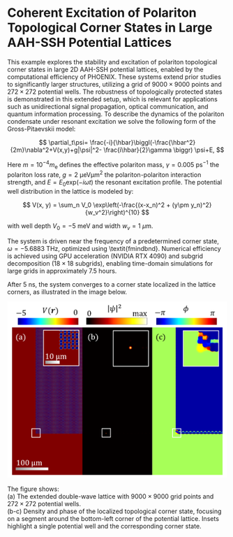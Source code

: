 # Coherent Excitation of Polariton Topological Corner States in Large AAH-SSH Potential Lattices

This example explores the stability and excitation of polariton topological corner states in large 2D AAH-SSH potential lattices, enabled by the computational efficiency of PHOENIX. These systems extend prior studies to significantly larger structures, utilizing a grid of $9000 \times 9000$ points and $272 \times 272$ potential wells. The robustness of topologically protected states is demonstrated in this extended setup, which is relevant for applications such as unidirectional signal propagation, optical communication, and quantum information processing.
To describe the dynamics of the polariton condensate under resonant excitation we solve the following form of the Gross-Pitaevskii model:

$$
\partial_t\psi= \frac{-i}{\hbar}\biggl(-\frac{\hbar^2}{2m}\nabla^2+V(x,y)+g|\psi|^2- \frac{i\hbar}{2}\gamma \biggr) \psi+E,
$$

Here $m=10^{-4}m_\mathrm{e}$ defines the effective polariton mass, $\gamma=0.005~\mathrm{ps^{-1}}$ the polariton loss rate, $g=2~\mathrm{\upmu eV\upmu m^2}$ the polariton-polariton interaction strength, and $E=E_0\mathrm{exp}\left(-i\omega t\right)$ the resonant excitation profile. The potential well distribution in the lattice is modeled by:

$$
V(x, y) = \sum_n V_0 \exp\left(-\frac{(x-x_n)^2 + (y\pm y_n)^2}{w_v^2}\right)^{10}
$$

with well depth $V_0 = -5~\text{meV}$ and width $w_v = 1~\mu\text{m}$.

The system is driven near the frequency of a predetermined corner state, $\omega = -5.6883~\text{THz}$, optimized using \textit{fmindbnd}. Numerical efficiency is achieved using GPU acceleration (NVIDIA RTX 4090) and subgrid decomposition ($18 \times 18$ subgrids), enabling time-domain simulations for large grids in approximately 7.5 hours.

After $5~\text{ns}$, the system converges to a corner state localized in the lattice corners, as illustrated in the image below.


![example1_overview_tc2.png](example1_overview_tc2.png)

The figure shows:  
(a) The extended double-wave lattice with $9000 \times 9000$ grid points and $272 \times 272$ potential wells.  
(b-c) Density and phase of the localized topological corner state, focusing on a segment around the bottom-left corner of the potential lattice. Insets highlight a single potential well and the corresponding corner state.

